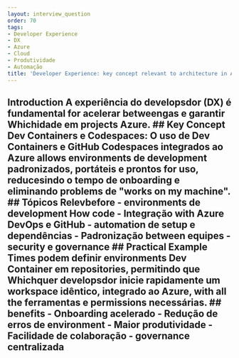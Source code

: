 ```yaml
---
layout: interview_question
order: 70
tags:
- Developer Experience
- DX
- Azure
- Cloud
- Produtividade
- Automação
title: 'Developer Experience: key concept relevant to architecture in Azure'
---
```


## Introduction A experiência do developsdor (DX) é fundamental for acelerar betweengas e garantir Whichidade em projects Azure. ## Key Concept **Dev Containers e Codespaces**: O uso de Dev Containers e GitHub Codespaces integrados ao Azure allows environments de development padronizados, portáteis e prontos for uso, reducesindo o tempo de onboarding e eliminando problems de "works on my machine". ## Tópicos Relevbefore - environments de development How code - Integração with Azure DevOps e GitHub - automation de setup e dependências - Padronização between equipes - security e governance ## Practical Example Times podem definir environments Dev Container em repositories, permitindo que Whichquer developsdor inicie rapidamente um workspace idêntico, integrado ao Azure, with all the ferramentas e permissions necessárias. ## benefits - Onboarding acelerado - Redução de erros de environment - Maior produtividade - Facilidade de colaboração - governance centralizada